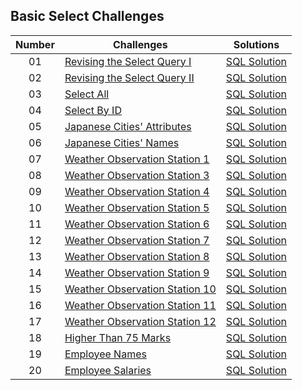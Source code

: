 ## Basic Select Challenges

| Number | Challenges | Solutions |
|:------:|------------|:---------:|
| 01 | [Revising the Select Query I](https://www.hackerrank.com/challenges/revising-the-select-query/problem) | [SQL Solution](01-Basic-Select/Revising-the-select-Query-I.sql)
| 02 | [Revising the Select Query II](https://www.hackerrank.com/challenges/revising-the-select-query-2/problem) | [SQL Solution](01-Basic-Select/Revising-the-select-Query-II.sql)
| 03 | [Select All](https://www.hackerrank.com/challenges/select-all-sql/problem) | [SQL Solution](01-Basic-Select/Select-All.sql)
| 04 | [Select By ID](https://www.hackerrank.com/challenges/select-by-id/problem) | [SQL Solution](01-Basic-Select/Select-By-ID.sql)
| 05 | [Japanese Cities' Attributes](https://www.hackerrank.com/challenges/japanese-cities-attributes/problem) | [SQL Solution](01-Basic-Select/Japanese-Cities'-Attributes.sql)
| 06 | [Japanese Cities' Names](https://www.hackerrank.com/challenges/japanese-cities-name/problem) | [SQL Solution](01-Basic-Select/Japanese-Cities'-Names.sql)
| 07 | [Weather Observation Station 1](https://www.hackerrank.com/challenges/weather-observation-station-1/problem) | [SQL Solution](01-Basic-Select/Weather-Observation-Station-1.sql)
| 08 | [Weather Observation Station 3](https://www.hackerrank.com/challenges/weather-observation-station-3/problem) | [SQL Solution](01-Basic-Select/Weather-Observation-Station-3.sql)
| 09 | [Weather Observation Station 4](https://www.hackerrank.com/challenges/weather-observation-station-4/problem) | [SQL Solution](01-Basic-Select/Weather-Observation-Station-4.sql)
| 10 | [Weather Observation Station 5](https://www.hackerrank.com/challenges/weather-observation-station-5/problem) | [SQL Solution](01-Basic-Select/Weather-Observation-Station-5.sql)
| 11 | [Weather Observation Station 6](https://www.hackerrank.com/challenges/weather-observation-station-6/problem) | [SQL Solution](01-Basic-Select/Weather-Observation-Station-6.sql)
| 12 | [Weather Observation Station 7](https://www.hackerrank.com/challenges/weather-observation-station-7/problem) | [SQL Solution](01-Basic-Select/Weather-Observation-Station-7.sql)
| 13 | [Weather Observation Station 8](https://www.hackerrank.com/challenges/weather-observation-station-8/problem) | [SQL Solution](01-Basic-Select/Weather-Observation-Station-8.sql)
| 14 | [Weather Observation Station 9](https://www.hackerrank.com/challenges/weather-observation-station-9/problem) | [SQL Solution](01-Basic-Select/Weather-Observation-Station-9.sql)
| 15 | [Weather Observation Station 10](https://www.hackerrank.com/challenges/weather-observation-station-10/problem) | [SQL Solution](01-Basic-Select/Weather-Observation-Station-10.sql)
| 16 | [Weather Observation Station 11](https://www.hackerrank.com/challenges/weather-observation-station-11/problem) | [SQL Solution](01-Basic-Select/Weather-Observation-Station-11.sql)
| 17 | [Weather Observation Station 12](https://www.hackerrank.com/challenges/weather-observation-station-12/problem) | [SQL Solution](01-Basic-Select/Weather-Observation-Station-12.sql)
| 18 | [Higher Than 75 Marks](https://www.hackerrank.com/challenges/more-than-75-marks/problem) | [SQL Solution](01-Basic-Select/Higher-Than-75-Marks.sql)
| 19 | [Employee Names](https://www.hackerrank.com/challenges/name-of-employees/problem) | [SQL Solution](01-Basic-Select/Employee-Names.sql)
| 20 | [Employee Salaries](https://www.hackerrank.com/challenges/salary-of-employees/problem) | [SQL Solution](01-Basic-Select/Employee-Salaries.sql)
